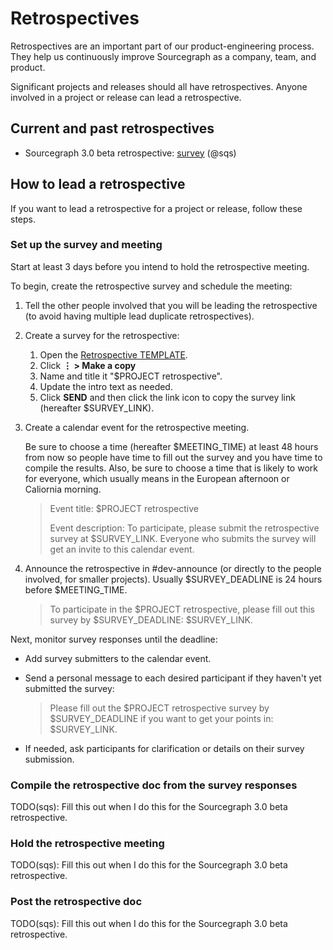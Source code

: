 # Retrospectives

Retrospectives are an important part of our product-engineering process. They help us continuously improve Sourcegraph as a company, team, and product.

Significant projects and releases should all have retrospectives. Anyone involved in a project or release can lead a retrospective.

## Current and past retrospectives

<!--
Add links to completed retrospective docs here. These are publicly visible, so make sure they don't include anything sensitive.

Format for active retrospectives:
- $PROJECT retrospective: [survey]($SURVEY_LINK) ($LEADER)

Format for past retrospectives:
- [$PROJECT retrospective]($DOC_LINK) ($LEADER)
-->

- Sourcegraph 3.0 beta retrospective: [survey](https://docs.google.com/forms/d/e/1FAIpQLSceowJsPCfow-7cwSiQk4xpQkwu_az6sQ2xIWbSLGEbnLePMQ/viewform?usp=sf_link) (@sqs)

## How to lead a retrospective

If you want to lead a retrospective for a project or release, follow these steps.

### Set up the survey and meeting

Start at least 3 days before you intend to hold the retrospective meeting.

To begin, create the retrospective survey and schedule the meeting:

1. Tell the other people involved that you will be leading the retrospective (to avoid having multiple lead duplicate retrospectives).
1. Create a survey for the retrospective:
   1. Open the [Retrospective TEMPLATE](https://docs.google.com/forms/d/1gt9UMYmYKmsAH--UE2SWh-aixwmQXLvGfJOHRt6oZ9w/edit).
   1. Click **⋮ > Make a copy**
   1. Name and title it "$PROJECT retrospective".
   1. Update the intro text as needed.
   1. Click **SEND** and then click the link icon to copy the survey link (hereafter $SURVEY_LINK).
1. Create a calendar event for the retrospective meeting.

    Be sure to choose a time (hereafter $MEETING_TIME) at least 48 hours from now so people have time to fill out the survey and you have time to compile the results. Also, be sure to choose a time that is likely to work for everyone, which usually means in the European afternoon or Caliornia morning.

    > Event title: $PROJECT retrospective
    >
    > Event description: To participate, please submit the retrospective survey at $SURVEY_LINK. Everyone who submits the survey will get an invite to this calendar event.
1. Announce the retrospective in #dev-announce (or directly to the people involved, for smaller projects). Usually $SURVEY_DEADLINE is 24 hours before $MEETING_TIME.

    > To participate in the $PROJECT retrospective, please fill out this survey by $SURVEY_DEADLINE: $SURVEY_LINK.

Next, monitor survey responses until the deadline:

- Add survey submitters to the calendar event.
- Send a personal message to each desired participant if they haven't yet submitted the survey:

    > Please fill out the $PROJECT retrospective survey by $SURVEY_DEADLINE if you want to get your points in: $SURVEY_LINK.
- If needed, ask participants for clarification or details on their survey submission.

### Compile the retrospective doc from the survey responses

TODO(sqs): Fill this out when I do this for the Sourcegraph 3.0 beta retrospective.

### Hold the retrospective meeting

TODO(sqs): Fill this out when I do this for the Sourcegraph 3.0 beta retrospective.

### Post the retrospective doc

TODO(sqs): Fill this out when I do this for the Sourcegraph 3.0 beta retrospective.
